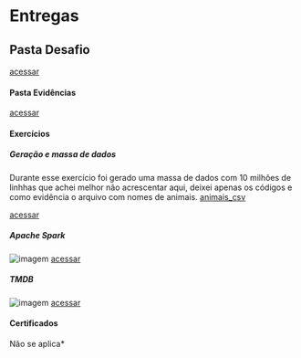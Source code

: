 # Entregas 

## Pasta Desafio
[acessar](https://github.com/grazysb/Programa_de_Bolsas_Compass-UOL/blob/48352beb1195d1f697d8a368afe2ee0be5d9109a/Sprint%208/Desafio)

#### Pasta Evidências
[acessar](https://github.com/grazysb/Programa_de_Bolsas_Compass-UOL/blob/836762ead6755def755ddd8e6eab47847b0a792d/Sprint%208/Evid%C3%AAncias)

#### Exercícios
##### Geração e massa de dados
Durante esse exercício foi gerado uma massa de dados com 10 milhões de linhhas que achei melhor não acrescentar aqui, deixei apenas os códigos e como evidência o arquivo com nomes de animais. [animais_csv](https://github.com/grazysb/Programa_de_Bolsas_Compass-UOL/blob/main/Sprint%208/Evid%C3%AAncias/animais.csv)

[acessar](https://github.com/grazysb/Programa_de_Bolsas_Compass-UOL/blob/836762ead6755def755ddd8e6eab47847b0a792d/Sprint%208/Exerc%C3%ADcios/Gera%C3%A7%C3%A3o%20e%20massa%20de%20dados)

##### Apache Spark
![imagem](https://github.com/grazysb/Programa_de_Bolsas_Compass-UOL/blob/836762ead6755def755ddd8e6eab47847b0a792d/Sprint%208/Evid%C3%AAncias/Captura%20de%20tela%20de%202024-08-06%2017-24-28.png)
[acessar](https://github.com/grazysb/Programa_de_Bolsas_Compass-UOL/blob/836762ead6755def755ddd8e6eab47847b0a792d/Sprint%208/Exerc%C3%ADcios/Apache%20Spark)

##### TMDB
![imagem](https://github.com/grazysb/Programa_de_Bolsas_Compass-UOL/blob/main/Sprint%208/Evid%C3%AAncias/Captura%20de%20tela%202024-08-13%20211202.png)
[acessar](https://github.com/grazysb/Programa_de_Bolsas_Compass-UOL/blob/main/Sprint%208/Exerc%C3%ADcios/TMDB)

#### Certificados

Não se aplica*